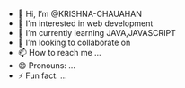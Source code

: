 - 👋 Hi, I’m @KRISHNA-CHAUAHAN
- 👀 I’m interested in web development
- 🌱 I’m currently learning JAVA,JAVASCRIPT
- 💞️ I’m looking to collaborate on 
- 📫 How to reach me ...
- 😄 Pronouns: ...
- ⚡ Fun fact: ...

<!---
KRISHNA-CHAUAHAN/KRISHNA-CHAUAHAN is a ✨ special ✨ repository because its `README.md` (this file) appears on your GitHub profile.
You can click the Preview link to take a look at your changes.
--->
